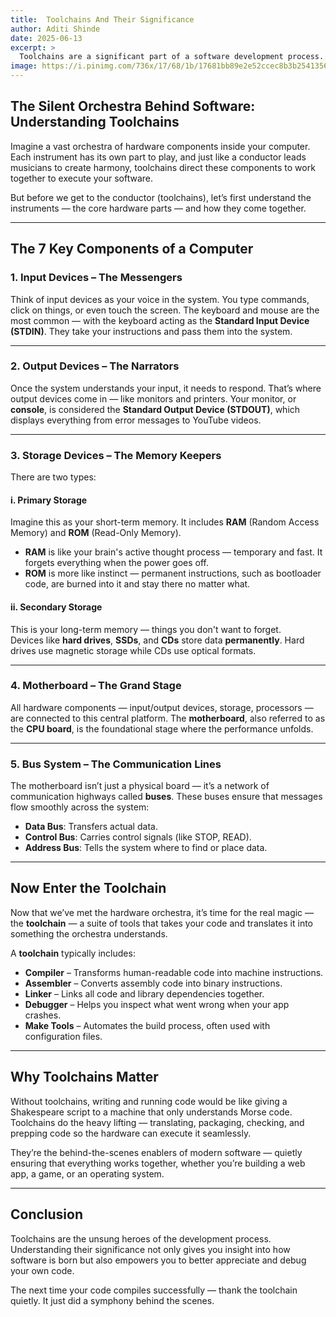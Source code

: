 ```yaml
---
title:  Toolchains And Their Significance
author: Aditi Shinde
date: 2025-06-13
excerpt: >
  Toolchains are a significant part of a software development process. A toolchain acts as the bridge between software and hardware, enabling developers to build, compile, and test applications seamlessly. In this blog, we dive deep into what toolchains are and explore how they power the development workflow from behind the scenes.
image: https://i.pinimg.com/736x/17/68/1b/17681bb89e2e52ccec8b3b2541356b78.jpg
---
```


## The Silent Orchestra Behind Software: Understanding Toolchains

Imagine a vast orchestra of hardware components inside your computer. Each instrument has its own part to play, and just like a conductor leads musicians to create harmony, toolchains direct these components to work together to execute your software.

But before we get to the conductor (toolchains), let’s first understand the instruments — the core hardware parts — and how they come together.

---

## The 7 Key Components of a Computer

### 1. **Input Devices** – The Messengers

Think of input devices as your voice in the system. You type commands, click on things, or even touch the screen. The keyboard and mouse are the most common — with the keyboard acting as the **Standard Input Device (STDIN)**. They take your instructions and pass them into the system.

---

### 2. **Output Devices** – The Narrators

Once the system understands your input, it needs to respond. That’s where output devices come in — like monitors and printers. Your monitor, or **console**, is considered the **Standard Output Device (STDOUT)**, which displays everything from error messages to YouTube videos.

---

### 3. **Storage Devices** – The Memory Keepers

There are two types:

#### i. Primary Storage

Imagine this as your short-term memory. It includes **RAM** (Random Access Memory) and **ROM** (Read-Only Memory).  
- **RAM** is like your brain's active thought process — temporary and fast. It forgets everything when the power goes off.  
- **ROM** is more like instinct — permanent instructions, such as bootloader code, are burned into it and stay there no matter what.

#### ii. Secondary Storage

This is your long-term memory — things you don't want to forget.  
Devices like **hard drives**, **SSDs**, and **CDs** store data **permanently**. Hard drives use magnetic storage while CDs use optical formats.

---

### 4. **Motherboard** – The Grand Stage

All hardware components — input/output devices, storage, processors — are connected to this central platform. The **motherboard**, also referred to as the **CPU board**, is the foundational stage where the performance unfolds.

---

### 5. **Bus System** – The Communication Lines

The motherboard isn’t just a physical board — it’s a network of communication highways called **buses**. These buses ensure that messages flow smoothly across the system:

- **Data Bus**: Transfers actual data.
- **Control Bus**: Carries control signals (like STOP, READ).
- **Address Bus**: Tells the system where to find or place data.

---

## Now Enter the Toolchain

Now that we’ve met the hardware orchestra, it’s time for the real magic — the **toolchain** — a suite of tools that takes your code and translates it into something the orchestra understands.

A **toolchain** typically includes:

- **Compiler** – Transforms human-readable code into machine instructions.
- **Assembler** – Converts assembly code into binary instructions.
- **Linker** – Links all code and library dependencies together.
- **Debugger** – Helps you inspect what went wrong when your app crashes.
- **Make Tools** – Automates the build process, often used with configuration files.

---

## Why Toolchains Matter

Without toolchains, writing and running code would be like giving a Shakespeare script to a machine that only understands Morse code. Toolchains do the heavy lifting — translating, packaging, checking, and prepping code so the hardware can execute it seamlessly.

They’re the behind-the-scenes enablers of modern software — quietly ensuring that everything works together, whether you’re building a web app, a game, or an operating system.

---

## Conclusion

Toolchains are the unsung heroes of the development process. Understanding their significance not only gives you insight into how software is born but also empowers you to better appreciate and debug your own code.

The next time your code compiles successfully — thank the toolchain quietly. It just did a symphony behind the scenes. 
